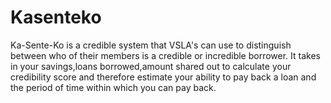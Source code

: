 # Kasenteko
Ka-Sente-Ko is a credible system that VSLA's can use to distinguish between who of their members is a credible or incredible borrower. It takes in your savings,loans borrowed,amount shared out to calculate your credibility score and therefore estimate your ability to pay back a loan and the period of time within which you can pay back.
